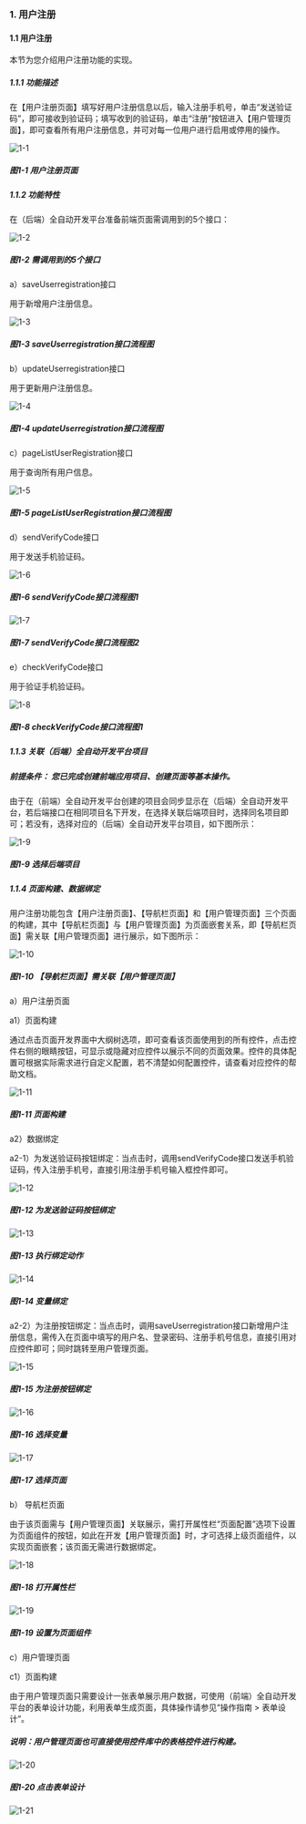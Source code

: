 ### 1. 用户注册

#### 1.1 用户注册

本节为您介绍用户注册功能的实现。

##### 1.1.1 功能描述

在【用户注册页面】填写好用户注册信息以后，输入注册手机号，单击“发送验证码”，即可接收到验证码；填写收到的验证码，单击“注册”按钮进入【用户管理页面】，即可查看所有用户注册信息，并可对每一位用户进行启用或停用的操作。

![1-1](https://www.feisuanyz.com/fspage/alcj/register/userregister_1_1.png)

##### 图1-1 用户注册页面

##### 1.1.2 功能特性

在（后端）全自动开发平台准备前端页面需调用到的5个接口：

![1-2](https://www.feisuanyz.com/fspage/alcj/register/userregister_2_1.png)

##### 图1-2 需调用到的5个接口

a）saveUserregistration接口

用于新增用户注册信息。

![1-3](https://www.feisuanyz.com/fspage/alcj/register/userregister_2_2.png)

##### 图1-3 saveUserregistration接口流程图

b）updateUserregistration接口

用于更新用户注册信息。

![1-4](https://www.feisuanyz.com/fspage/alcj/register/userregister_2_3.png)

##### 图1-4 updateUserregistration接口流程图

c）pageListUserRegistration接口

用于查询所有用户信息。

![1-5](https://www.feisuanyz.com/fspage/alcj/register/userregister_2_4.png)

##### 图1-5 pageListUserRegistration接口流程图

d）sendVerifyCode接口

用于发送手机验证码。

![1-6](https://www.feisuanyz.com/fspage/alcj/register/userregister_2_5.png)

##### 图1-6 sendVerifyCode接口流程图1

![1-7](https://www.feisuanyz.com/fspage/alcj/register/userregister_2_6.png)

##### 图1-7 sendVerifyCode接口流程图2

e）checkVerifyCode接口

用于验证手机验证码。

![1-8](https://www.feisuanyz.com/fspage/alcj/register/userregister_2_7.png)

##### 图1-8 checkVerifyCode接口流程图1

##### 1.1.3 关联（后端）全自动开发平台项目

##### 前提条件： 您已完成创建前端应用项目、创建页面等基本操作。

由于在（前端）全自动开发平台创建的项目会同步显示在（后端）全自动开发平台，若后端接口在相同项目名下开发，在选择关联后端项目时，选择同名项目即可；若没有，选择对应的（后端）全自动开发平台项目，如下图所示：

![1-9](https://www.feisuanyz.com/fspage/alcj/feedback/clientadvicefeedback_3_1.png)

##### 图1-9 选择后端项目

##### 1.1.4 页面构建、数据绑定

用户注册功能包含【用户注册页面】、【导航栏页面】和【用户管理页面】三个页面的构建，其中【导航栏页面】与【用户管理页面】为页面嵌套关系，即【导航栏页面】需关联【用户管理页面】进行展示，如下图所示：

![1-10](https://www.feisuanyz.com/fspage/alcj/register/userregister_4_1.png)

##### 图1-10 【导航栏页面】需关联【用户管理页面】

a）用户注册页面

a1）页面构建

通过点击页面开发界面中大纲树选项，即可查看该页面使用到的所有控件，点击控件右侧的眼睛按钮，可显示或隐藏对应控件以展示不同的页面效果。控件的具体配置可根据实际需求进行自定义配置，若不清楚如何配置控件，请查看对应控件的帮助文档。

![1-11](https://www.feisuanyz.com/fspage/alcj/register/userregister_4_2.png)

##### 图1-11 页面构建

a2）数据绑定

a2-1）为发送验证码按钮绑定：当点击时，调用sendVerifyCode接口发送手机验证码，传入注册手机号，直接引用注册手机号输入框控件即可。

![1-12](https://www.feisuanyz.com/fspage/alcj/register/userregister_4_3.png)

##### 图1-12 为发送验证码按钮绑定

![1-13](https://www.feisuanyz.com/fspage/alcj/register/userregister_4_4.png)

##### 图1-13 执行绑定动作

![1-14](https://www.feisuanyz.com/fspage/alcj/register/userregister_4_5.png)

##### 图1-14 变量绑定

a2-2）为注册按钮绑定：当点击时，调用saveUserregistration接口新增用户注册信息，需传入在页面中填写的用户名、登录密码、注册手机号信息，直接引用对应控件即可；同时跳转至用户管理页面。

![1-15](https://www.feisuanyz.com/fspage/alcj/register/userregister_4_6.png)

##### 图1-15 为注册按钮绑定

![1-16](https://www.feisuanyz.com/fspage/alcj/register/userregister_4_7.png)

##### 图1-16 选择变量

![1-17](https://www.feisuanyz.com/fspage/alcj/register/userregister_4_8.png)

##### 图1-17 选择页面

b） 导航栏页面

由于该页面需与【用户管理页面】关联展示，需打开属性栏“页面配置”选项下设置为页面组件的按钮，如此在开发【用户管理页面】时，才可选择上级页面组件，以实现页面嵌套；该页面无需进行数据绑定。

![1-18](https://www.feisuanyz.com/fspage/alcj/register/userregister_4_9.png)

##### 图1-18 打开属性栏

![1-19](https://www.feisuanyz.com/fspage/alcj/register/userregister_4_10.png)

##### 图1-19 设置为页面组件

c）用户管理页面

c1）页面构建

由于用户管理页面只需要设计一张表单展示用户数据，可使用（前端）全自动开发平台的表单设计功能，利用表单生成页面，具体操作请参见“操作指南 > 表单设计”。

##### 说明：用户管理页面也可直接使用控件库中的表格控件进行构建。

![1-20](https://www.feisuanyz.com/fspage/alcj/register/userregister_4_11.png)

##### 图1-20 点击表单设计

![1-21](https://www.feisuanyz.com/fspage/alcj/register/userregister_4_12.png)
